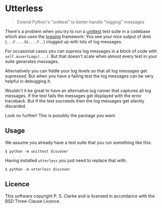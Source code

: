 
Utterless
=========

> Extend Python's "unittest" to better handle "logging" messages

There's a problem when you try to run a
[unittest](https://docs.python.org/3/library/unittest.html)
test suite in a codebase which also uses the
[logging](https://docs.python.org/3/library/logging.html)
framework:
You see your nice output of dots (`...F....SS....F..`)
clogged up with lots of log messages.

For occasional cases you can supress log messages in a block
of code with `self.assertLogs(...)`.
But that doesn't scale when almost every test in your suite
generates messages.

Alternatively you can fiddle your log levels so that all log
messages get supressed.
But when you have a failing test the log messages can be
very helpful in debugging it.

Wouldn't it be great to have an alternative log runner that
captures all log messages.
If the test fails the messages get displayed with the error traceback.
But if the test succeeds then the log messages get silently discarded.

Look no further!
This is possibly the package you want.

Usage
-----

We assume you already have a test suite that you run something like this:

    $ python -m unittest discover

Having installed `utterless` you just need to replace that with:

    $ python -m utterless discover

Licence
-------

This software copyright P. S. Clarke and is licensed in accordance
with the BSD Three-Clause Licence.


